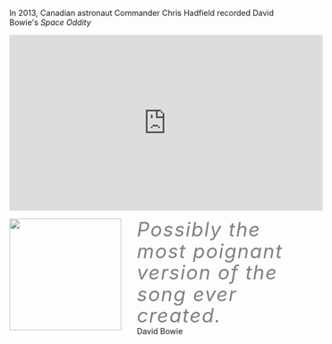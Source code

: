 In 2013, Canadian astronaut Commander Chris Hadfield recorded David Bowie's *Space Oddity*

<div style="width:560px;height:315px">
<iframe width="560" height="315" src="https://www.youtube.com/embed/KaOC9danxNo" frameborder="0" allowfullscreen></iframe>
</div>

<div type="expander" caption="David Bowie">
<img src="resources/images/iss/david-bowie.jpeg" height="200" style="float:left; margin-right: 2em;">

<i style="letter-spacing: 0.05em; font-size: 2.5em; line-height: 1.1em; color: gray;">Possibly the most poignant version of the song ever created.</i><br>David Bowie

</div>